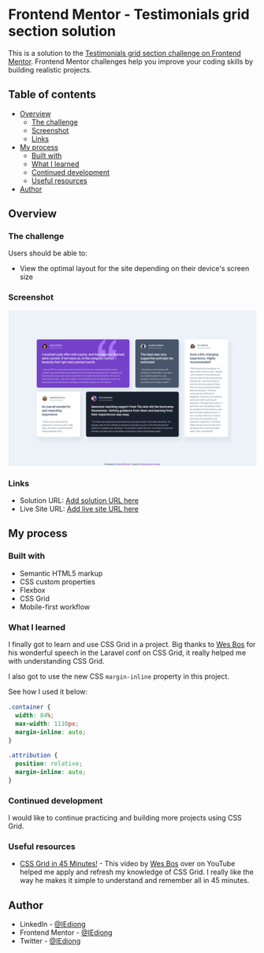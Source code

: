 # Frontend Mentor - Testimonials grid section solution

This is a solution to the [Testimonials grid section challenge on Frontend Mentor](https://www.frontendmentor.io/challenges/testimonials-grid-section-Nnw6J7Un7). Frontend Mentor challenges help you improve your coding skills by building realistic projects.

## Table of contents

- [Overview](#overview)
  - [The challenge](#the-challenge)
  - [Screenshot](#screenshot)
  - [Links](#links)
- [My process](#my-process)
  - [Built with](#built-with)
  - [What I learned](#what-i-learned)
  - [Continued development](#continued-development)
  - [Useful resources](#useful-resources)
- [Author](#author)

## Overview

### The challenge

Users should be able to:

- View the optimal layout for the site depending on their device's screen size

### Screenshot

![Desktop Screenshot](./assets/screenshots/desktop-screenshot.png)

### Links

- Solution URL: [Add solution URL here](https://your-solution-url.com)
- Live Site URL: [Add live site URL here](https://your-live-site-url.com)

## My process

### Built with

- Semantic HTML5 markup
- CSS custom properties
- Flexbox
- CSS Grid
- Mobile-first workflow

### What I learned

I finally got to learn and use CSS Grid in a project. Big thanks to [Wes Bos](https://github.com/wesbos) for his wonderful speech in the Laravel conf on CSS Grid, it really helped me with understanding CSS Grid.

I also got to use the new CSS `margin-inline` property in this project.

See how I used it below:

```css
.container {
  width: 84%;
  max-width: 1110px;
  margin-inline: auto;
}
```

```css
.attribution {
  position: relative;
  margin-inline: auto;
}
```

### Continued development

I would like to continue practicing and building more projects using CSS Grid.

### Useful resources

- [CSS Grid in 45 Minutes!](https://www.youtube.com/watch?v=DCZdCKjnBCs) - This video by [Wes Bos](https://www.youtube.com/channel/UCoebwHSTvwalADTJhps0emA) over on YouTube helped me apply and refresh my knowledge of CSS Grid. I really like the way he makes it simple to understand and remember all in 45 minutes.

## Author

- LinkedIn - [@IEdiong](https://www.linkedin.com/in/iediong)
- Frontend Mentor - [@IEdiong](https://www.frontendmentor.io/profile/iediong)
- Twitter - [@IEdiong](https://www.twitter.com/iediong)
